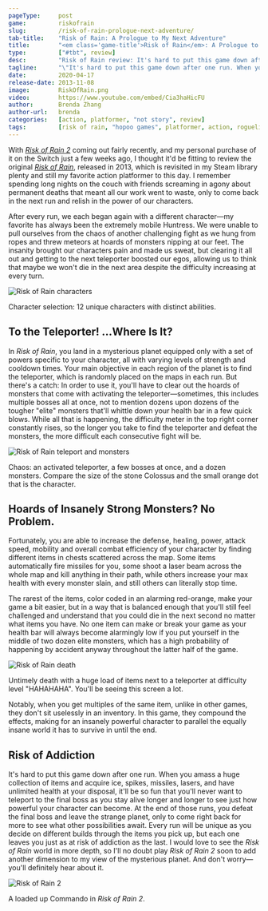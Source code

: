 ```yaml
---
pageType:     post
game:         riskofrain
slug:         /risk-of-rain-prologue-next-adventure/
tab-title:    "Risk of Rain: A Prologue to My Next Adventure"
title:        "<em class='game-title'>Risk of Rain</em>: A Prologue to My Next Adventure"
type:         ["#tbt", review]
desc:         "Risk of Rain review: It's hard to put this game down after one run. When you amass a huge collection of items and acquire ice, spikes, missiles, lasers, and have unlimited health at your disposal, it'll be so fun that you'll never want to teleport to the final boss as you stay alive longer and longer to see just how powerful your character can become."
tagline:      "\"It's hard to put this game down after one run. When you amass a huge collection of items and acquire ice, spikes, missiles, lasers, and have unlimited health at your disposal, it'll be so fun that you'll never want to teleport to the final boss as you stay alive longer and longer to see just how powerful your character can become.\""
date:         2020-04-17
release-date: 2013-11-08
image:        RiskOfRain.png
video:        https://www.youtube.com/embed/Cia3haHicFU
author:       Brenda Zhang
author-url:   brenda
categories:   [action, platformer, "not story", review]
tags:         [risk of rain, "hopoo games", platformer, action, roguelike, 2D, pixel graphics]
---
```

With *[Risk of Rain 2](http://hopoogames.com/)* coming out fairly recently, and my personal purchase of it on the Switch just a few weeks ago, I thought it'd be fitting to review the original *[Risk of Rain](https://store.steampowered.com/app/248820/Risk_of_Rain/)*, released in 2013, which is revisited in my Steam library plenty and still my favorite action platformer to this day. I remember spending long nights on the couch with friends screaming in agony about permanent deaths that meant all our work went to waste, only to come back in the next run and relish in the power of our characters.

After every run, we each began again with a different character—my favorite has always been the extremely mobile Huntress. We were unable to pull ourselves from the chaos of another challenging fight as we hung from ropes and threw meteors at hoards of monsters nipping at our feet. The insanity brought our characters pain and made us sweat, but clearing it all out and getting to the next teleporter boosted our egos, allowing us to think that maybe we won't die in the next area despite the difficulty increasing at every turn.

![Risk of Rain characters][image0]

<figcaption>Character selection: 12 unique characters with distinct abilities.</figcaption>

## To the Teleporter! ...Where Is It?

In *Risk of Rain*, you land in a mysterious planet equipped only with a set of powers specific to your character, all with varying levels of strength and cooldown times. Your main objective in each region of the planet is to find the teleporter, which is randomly placed on the maps in each run. But there's a catch: In order to use it, you'll have to clear out the hoards of monsters that come with activating the teleporter—sometimes, this includes multiple bosses all at once, not to mention dozens upon dozens of the tougher "elite" monsters that'll whittle down your health bar in a few quick blows. While all that is happening, the difficulty meter in the top right corner constantly rises, so the longer you take to find the teleporter and defeat the monsters, the more difficult each consecutive fight will be.

![Risk of Rain teleport and monsters][image1]

<figcaption>Chaos: an activated teleporter, a few bosses at once, and a dozen monsters. Compare the size of the stone Colossus and the small orange dot that is the character.</figcaption>

## Hoards of Insanely Strong Monsters? No Problem.

Fortunately, you are able to increase the defense, healing, power, attack speed, mobility and overall combat efficiency of your character by finding different items in chests scattered across the map. Some items automatically fire missiles for you, some shoot a laser beam across the whole map and kill anything in their path, while others increase your max health with every monster slain, and still others can literally stop time.

The rarest of the items, color coded in an alarming red-orange, make your game a bit easier, but in a way that is balanced enough that you'll still feel challenged and understand that you could die in the next second no matter what items you have. No one item can make or break your game as your health bar will always become alarmingly low if you put yourself in the middle of two dozen elite monsters, which has a high probability of happening by accident anyway throughout the latter half of the game.

![Risk of Rain death][image2]

<figcaption>Untimely death with a huge load of items next to a teleporter at difficulty level "HAHAHAHA". You'll be seeing this screen a lot.</figcaption>

Notably, when you get multiples of the same item, unlike in other games, they don't sit uselessly in an inventory. In this game, they compound the effects, making for an insanely powerful character to parallel the equally insane world it has to survive in until the end.

## Risk of Addiction

It's hard to put this game down after one run. When you amass a huge collection of items and acquire ice, spikes, missiles, lasers, and have unlimited health at your disposal, it'll be so fun that you'll never want to teleport to the final boss as you stay alive longer and longer to see just how powerful your character can become. At the end of those runs, you defeat the final boss and leave the strange planet, only to come right back for more to see what other possibilities await. Every run will be unique as you decide on different builds through the items you pick up, but each one leaves you just as at risk of addiction as the last. I would love to see the *Risk of Rain* world in more depth, so I'll no doubt play *Risk of Rain 2* soon to add another dimension to my view of the mysterious planet. And don't worry—you'll definitely hear about it.

![Risk of Rain 2][image3]

<figcaption>A loaded up Commando in <em class='game-title'>Risk of Rain 2</em>.</figcaption>

[image0]: /images/post/riskofrain/RiskOfRain0.png
[image1]: /images/post/riskofrain/RiskOfRain1.png
[image2]: /images/post/riskofrain/RiskOfRain2.png
[image3]: /images/post/riskofrain/RiskOfRain3.png
